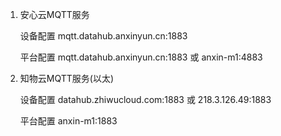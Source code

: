 1. 安心云MQTT服务

   设备配置  mqtt.datahub.anxinyun.cn:1883

   平台配置  mqtt.datahub.anxinyun.cn:1883 或  anxin-m1:4883

2. 知物云MQTT服务(以太)

   设备配置  datahub.zhiwucloud.com:1883 或 218.3.126.49:1883

   平台配置  anxin-m1:1883